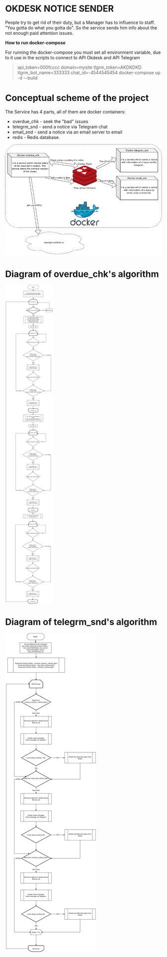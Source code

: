 # **OKDESK NOTICE SENDER**

People try to get rid of their duty, but a Manager has to influence to staff. "You gotta do what you gotta do". So the service sends him info about the not enough paid attention issues.

**How to run docker-compose**

For running the docker-compose you must set all environment variable, due to it use in the scripts to connect to API Okdesk and API Telegram

> api_token=000fcccc domain=mysite tlgrm_token=AKDKDKD tlgrm_bot_name=333333 chat_id=-4544545454 docker-compose up -d --build

# **Conceptual scheme of the project**
The Service has 4 parts, all of them are docker containers:
* overdue_chk - seek the "bad" issues
* telegrm_snd - send a notice via Telegram chat
* email_snd - send a notice via an email server to email
* redis - Redis database.

![Image of Concept](https://github.com/AlexShander/okdesk_notices/blob/master/img/concept.png)

# Diagram of overdue_chk's algorithm
![Image of overdue_chk](https://github.com/AlexShander/okdesk_notices/blob/master/img/overdue_chk.png)

# Diagram of telegrm_snd's algorithm
![Image of telegrm_snd](https://github.com/AlexShander/okdesk_notices/blob/master/img/telegrm_snd.png)
